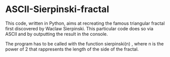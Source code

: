 # ASCII-Sierpinski-fractal
This code, written in Python, aims at recreating the famous triangular fractal first discovered by Waclaw Sierpinski. This particular code does so via ASCII and by outputting the result in the console. 

The program has to be called with the function sierpinski(n) , where n is the power of 2 that rappresents the length of the side of the fractal. 
